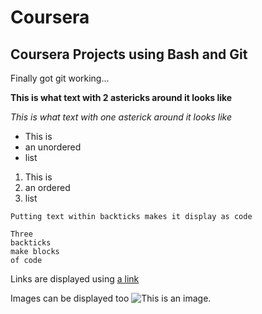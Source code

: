# Coursera
## Coursera Projects using Bash and Git

Finally got git working...

**This is what text with 2 astericks around it looks like**

*This is what text with one asterick around it looks like*

- This is 
- an unordered 
- list

1. This is
2. an ordered 
3. list

`Putting text within backticks makes it display as code`

```
Three 
backticks
make blocks 
of code
```

Links are displayed using [a link](https://www.lillyyanmusic.com)

Images can be displayed too
![This is an image.](https://media.pitchfork.com/photos/5af06a31e9461770252d4b6c/1:1/w_320,c_limit/gambino%20_%20this%20is%20america%20_%20cover.jpg)
